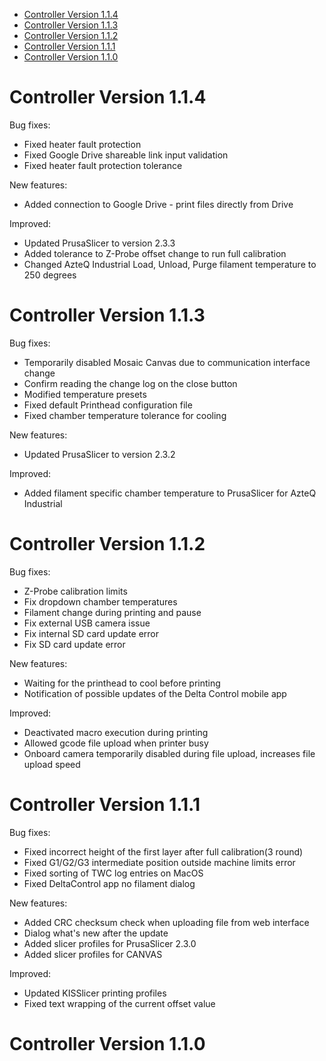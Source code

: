 - [Controller Version 1.1.4](#controller-version-114)
- [Controller Version 1.1.3](#controller-version-113)
- [Controller Version 1.1.2](#controller-version-112)
- [Controller Version 1.1.1](#controller-version-111)
- [Controller Version 1.1.0](#controller-version-110)

Controller Version 1.1.4
====================

Bug fixes:
- Fixed heater fault protection
- Fixed Google Drive shareable link input validation
- Fixed heater fault protection tolerance

New features:
- Added connection to Google Drive - print files directly from Drive

Improved:
- Updated PrusaSlicer to version 2.3.3
- Added tolerance to Z-Probe offset change to run full calibration
- Changed AzteQ Industrial Load, Unload, Purge filament temperature to 250 degrees

Controller Version 1.1.3
====================

Bug fixes:
- Temporarily disabled Mosaic Canvas due to communication interface change
- Confirm reading the change log on the close button
- Modified temperature presets
- Fixed default Printhead configuration file
- Fixed chamber temperature tolerance for cooling

New features:
- Updated PrusaSlicer to version 2.3.2

Improved:
- Added filament specific chamber temperature to PrusaSlicer for AzteQ Industrial

Controller Version 1.1.2
====================

Bug fixes:
- Z-Probe calibration limits
- Fix dropdown chamber temperatures
- Filament change during printing and pause
- Fix external USB camera issue
- Fix internal SD card update error
- Fix SD card update error

New features:
- Waiting for the printhead to cool before printing
- Notification of possible updates of the Delta Control mobile app

Improved:
- Deactivated macro execution during printing
- Allowed gcode file upload when printer busy
- Onboard camera temporarily disabled during file upload, increases file upload speed

Controller Version 1.1.1
====================

Bug fixes:
- Fixed incorrect height of the first layer after full calibration(3 round)
- Fixed G1/G2/G3 intermediate position outside machine limits error
- Fixed sorting of TWC log entries on MacOS
- Fixed DeltaControl app no filament dialog

New features:
- Added CRC checksum check when uploading file from web interface
- Dialog what's new after the update
- Added slicer profiles for PrusaSlicer 2.3.0
- Added slicer profiles for CANVAS

Improved:
- Updated KISSlicer printing profiles
- Fixed text wrapping of the current offset value

Controller Version 1.1.0
====================

